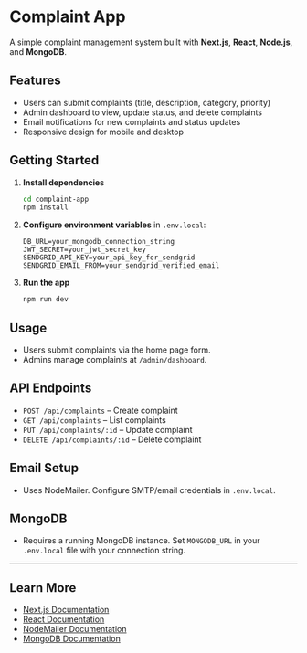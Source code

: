 # Complaint App

A simple complaint management system built with **Next.js**, **React**, **Node.js**, and **MongoDB**.

## Features

- Users can submit complaints (title, description, category, priority)
- Admin dashboard to view, update status, and delete complaints
- Email notifications for new complaints and status updates
- Responsive design for mobile and desktop

## Getting Started

1. **Install dependencies**
   ```bash
   cd complaint-app
   npm install
   ```
2. **Configure environment variables** in `.env.local`:
   ```
   DB_URL=your_mongodb_connection_string
   JWT_SECRET=your_jwt_secret_key
   SENDGRID_API_KEY=your_api_key_for_sendgrid
   SENDGRID_EMAIL_FROM=your_sendgrid_verified_email
   ```
3. **Run the app**
   ```bash
   npm run dev
   ```

## Usage

- Users submit complaints via the home page form.
- Admins manage complaints at `/admin/dashboard`.

## API Endpoints

- `POST /api/complaints` – Create complaint
- `GET /api/complaints` – List complaints
- `PUT /api/complaints/:id` – Update complaint
- `DELETE /api/complaints/:id` – Delete complaint

## Email Setup

- Uses NodeMailer. Configure SMTP/email credentials in `.env.local`.

## MongoDB

- Requires a running MongoDB instance. Set `MONGODB_URL` in your `.env.local` file with your connection string.

---

## Learn More

- [Next.js Documentation](https://nextjs.org/docs)
- [React Documentation](https://react.dev/)
- [NodeMailer Documentation](https://nodemailer.com/about/)
- [MongoDB Documentation](https://www.mongodb.com/docs/)
